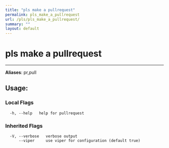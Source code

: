 ```yaml
---
title: "pls make a pullrequest"
permalink: pls_make_a_pullrequest
url: /pls/pls_make_a_pullrequest/
summary: ""
layout: default
---
```

# pls make a pullrequest 

---
**Aliases**: pr,pull

## Usage:

### Local Flags

```
  -h, --help   help for pullrequest
```

### Inherited Flags

```
  -V, --verbose   verbose output
      --viper     use viper for configuration (default true)
```
